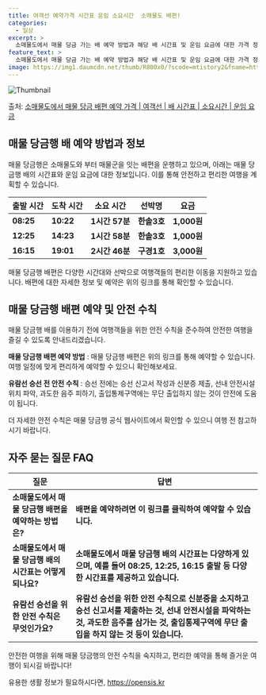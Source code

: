```yaml
---
title: 여객선 예약가격 시간표 운임 소요시간  소매물도 배편!
categories:
  - 일상
excerpt: >
  소매물도에서 매물 당금 가는 배 예약 방법과 해당 배 시간표 및 운임 요금에 대한 가격 정보를 안내 드리겠습니다. 안전하고 재밋는 매물 당금행 여행을 위해 아래 정보 참고하시기 바랍니다. 매물 당금행 배편 예약하기 👈 클릭소매물도에서 매물 당금행 배 시간표출발 시간도착 시간소요 시간선박명요금08:2510:221시간 57분한솔3호1,000원12:2514:231시간 58분한솔3호1,000원16:1519:012시간 46분구경1호3,000원매물 당금행 배편 예약하기 👈 클릭소매물도에서 매물 당금행 여객선 탑승 시 이용수칙소매물도에서 매물 당금행 배 출항시간을 확인하고, 출항 시간에 맞춰 매표소를 미리 방문하여 충분한 여유시간을 가지세요. 선박 도착 후, 차량과 다른 승객이 모두 내리고 나서 탑승해 주세요. 이때..
feature_text: >
  소매물도에서 매물 당금 가는 배 예약 방법과 해당 배 시간표 및 운임 요금에 대한 가격 정보를 안내 드리겠습니다. 안전하고 재밋는 매물 당금행 여행을 위해 아래 정보 참고하시기 바랍니다. 매물 당금행 배편 예약하기 👈 클릭소매물도에서 매물 당금행 배 시간표출발 시간도착 시간소요 시간선박명요금08:2510:221시간 57분한솔3호1,000원12:2514:231시간 58분한솔3호1,000원16:1519:012시간 46분구경1호3,000원매물 당금행 배편 예약하기 👈 클릭소매물도에서 매물 당금행 여객선 탑승 시 이용수칙소매물도에서 매물 당금행 배 출항시간을 확인하고, 출항 시간에 맞춰 매표소를 미리 방문하여 충분한 여유시간을 가지세요. 선박 도착 후, 차량과 다른 승객이 모두 내리고 나서 탑승해 주세요. 이때..
image: https://img1.daumcdn.net/thumb/R800x0/?scode=mtistory2&fname=https%3A%2F%2Fblog.kakaocdn.net%2Fdn%2Ft693g%2FbtsHAO31SUC%2FISIg8kEkibpNcblvuHTtqK%2Fimg.webp
---
```


![Thumbnail](https://img1.daumcdn.net/thumb/R800x0/?scode=mtistory2&fname=https%3A%2F%2Fblog.kakaocdn.net%2Fdn%2Ft693g%2FbtsHAO31SUC%2FISIg8kEkibpNcblvuHTtqK%2Fimg.webp)

<p>출처: <a href="https://opensis.kr/entry/%EC%86%8C%EB%A7%A4%EB%AC%BC%EB%8F%84%EC%97%90%EC%84%9C-%EB%A7%A4%EB%AC%BC-%EB%8B%B9%EA%B8%88-%EB%B0%B0%ED%8E%B8-%EC%98%88%EC%95%BD-%EA%B0%80%EA%B2%A9-%EC%97%AC%EA%B0%9D%EC%84%A0-%EB%B0%B0-%EC%8B%9C%EA%B0%84%ED%91%9C-%EC%86%8C%EC%9A%94%EC%8B%9C%EA%B0%84-%EC%9A%B4%EC%9E%84-%EC%9A%94%EA%B8%88" rel="dofollow">소매물도에서 매물 당금 배편 예약 가격 | 여객선 | 배 시간표 | 소요시간 | 운임 요금</a> </p>

## 매물 당금행 배 예약 방법과 정보

매물 당금행은 소매물도와 부터 매물군을 잇는 배편을 운행하고 있으며, 아래는 매물 당금행 배의 시간표와 운임 요금에 대한 정보입니다. 이를
통해 안전하고 편리한 여행을 계획할 수 있습니다.

**출발 시간** | **도착 시간** | **소요 시간** | **선박명** | **요금**  
---|---|---|---|---  
**08:25** | **10:22** | **1시간 57분** | **한솔3호** | **1,000원**  
**12:25** | **14:23** | **1시간 58분** | **한솔3호** | **1,000원**  
**16:15** | **19:01** | **2시간 46분** | **구경1호** | **3,000원**  
  
매물 당금행 배편은 다양한 시간대와 선박으로 여행객들의 편리한 이동을 지원하고 있습니다. 배편에 대한 자세한 정보 및 예약은 위의 링크를
통해 확인할 수 있습니다.

## 매물 당금행 배편 예약 및 안전 수칙

매물 당금행 배를 이용하기 전에 여행객들을 위한 안전 수칙을 준수하여 안전한 여행을 즐길 수 있도록 안내드리겠습니다.

**매물 당금행 배편 예약 방법** : 매물 당금행 배편은 위의 링크를 통해 예약할 수 있습니다. 여행 일정에 맞게 편리하게 예약할 수
있으니 확인해보세요.

**유람선 승선 전 안전 수칙** : 승선 전에는 승선 신고서 작성과 신분증 제출, 선내 안전시설 위치 파악, 과도한 음주 피하기,
출입통제구역에는 무단 출입하지 않는 것이 안전에 도움이 됩니다.

더 자세한 안전 수칙은 매물 당금행 공식 웹사이트에서 확인할 수 있으니 여행 전 참고하시기 바랍니다.

## 자주 묻는 질문 FAQ

**질문** | **답변**  
---|---  
**소매물도에서 매물 당금행 배편을 예약하는 방법은?** | **배편을 예약하려면 이 링크를 클릭하여 예약할 수 있습니다.**  
**소매물도에서 매물 당금행 배의 시간표는 어떻게 되나요?** | **소매물도에서 매물 당금행 배의 시간표는 다양하게 있으며, 예를 들어 08:25, 12:25, 16:15 출발 등 다양한 시간표를 제공하고 있습니다.**  
**유람선 승선을 위한 안전 수칙은 무엇인가요?** | **유람선 승선을 위한 안전 수칙으로 신분증을 소지하고 승선 신고서를 제출하는 것, 선내 안전시설을 파악하는 것, 과도한 음주를 삼가는 것, 출입통제구역에 무단 출입을 하지 않는 것 등이 있습니다.**  
  
안전한 여행을 위해 매물 당금행의 안전 수칙을 숙지하고, 편리한 예약을 통해 즐거운 여행이 되시길 바랍니다!



 

유용한 생활 정보가 필요하시다면, <a href="https://opensis.kr" rel="dofollow">https://opensis.kr</a>


